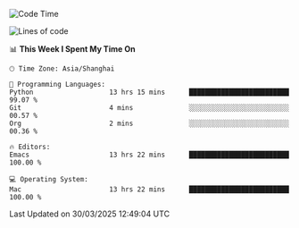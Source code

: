 <!--START_SECTION:waka-->
![Code Time](http://img.shields.io/badge/Code%20Time-2%2C602%20hrs%2035%20mins-blue)

![Lines of code](https://img.shields.io/badge/From%20Hello%20World%20I%27ve%20Written-335.3%20thousand%20lines%20of%20code-blue)

📊 **This Week I Spent My Time On** 

```text
🕑︎ Time Zone: Asia/Shanghai

💬 Programming Languages: 
Python                   13 hrs 15 mins      █████████████████████████   99.07 % 
Git                      4 mins              ░░░░░░░░░░░░░░░░░░░░░░░░░   00.57 % 
Org                      2 mins              ░░░░░░░░░░░░░░░░░░░░░░░░░   00.36 % 

🔥 Editors: 
Emacs                    13 hrs 22 mins      █████████████████████████   100.00 % 

💻 Operating System: 
Mac                      13 hrs 22 mins      █████████████████████████   100.00 % 
```


 Last Updated on 30/03/2025 12:49:04 UTC
<!--END_SECTION:waka-->
